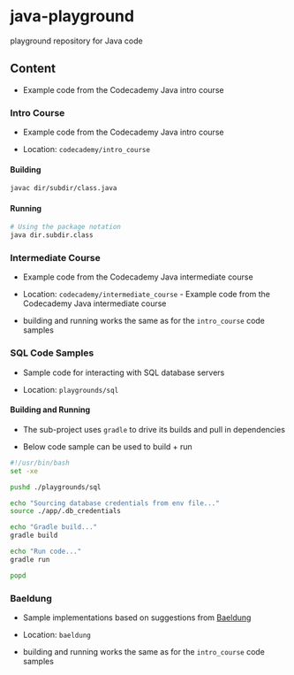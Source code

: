 # java-playground
playground repository for Java code

## Content
* Example code from the Codecademy Java intro course

### Intro Course
* Example code from the Codecademy Java intro course

* Location: `codecademy/intro_course`

#### Building
```bash
javac dir/subdir/class.java
```

#### Running
```bash
# Using the package notation
java dir.subdir.class
```

### Intermediate Course
* Example code from the Codecademy Java intermediate course

* Location: `codecademy/intermediate_course` - Example code from the Codecademy Java intermediate course

* building and running works the same as for the `intro_course` code samples


### SQL Code Samples
* Sample code for interacting with SQL database servers

* Location: `playgrounds/sql` 

#### Building and Running
* The sub-project uses `gradle` to drive its builds and pull in dependencies

* Below code sample can be used to build + run
```bash
#!/usr/bin/bash
set -xe

pushd ./playgrounds/sql

echo "Sourcing database credentials from env file..."
source ./app/.db_credentials

echo "Gradle build..."
gradle build

echo "Run code..."
gradle run

popd
```

### Baeldung
* Sample implementations based on suggestions from [Baeldung](https://www.baeldung.com)

* Location: `baeldung` 

* building and running works the same as for the `intro_course` code samples
